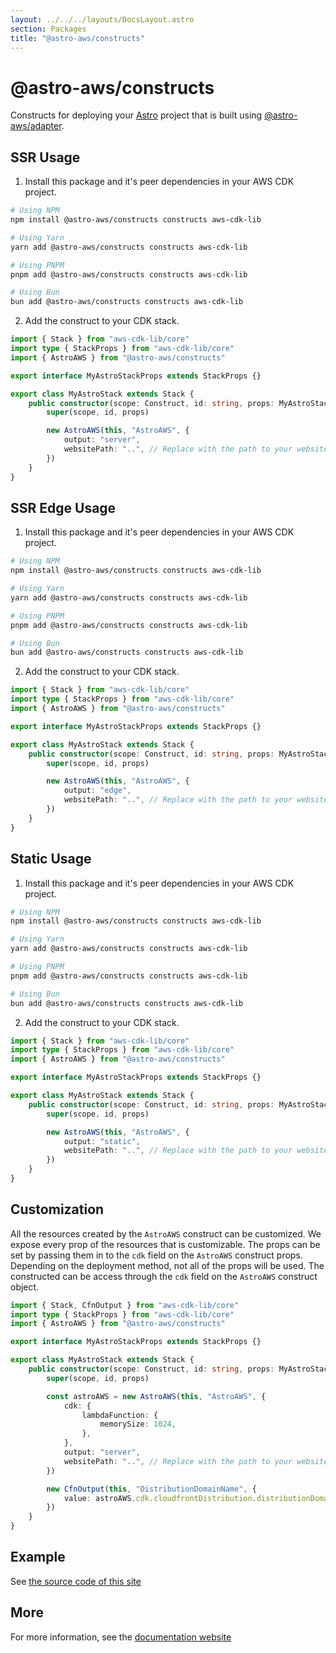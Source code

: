 ```yaml
---
layout: ../../../layouts/DocsLayout.astro
section: Packages
title: "@astro-aws/constructs"
---
```


# @astro-aws/constructs

Constructs for deploying your [Astro](https://astro.build/) project that is built using [@astro-aws/adapter](https://www.npmjs.com/package/@astro-aws/adapter).

## SSR Usage

1. Install this package and it's peer dependencies in your AWS CDK project.

```sh
# Using NPM
npm install @astro-aws/constructs constructs aws-cdk-lib

# Using Yarn
yarn add @astro-aws/constructs constructs aws-cdk-lib

# Using PNPM
pnpm add @astro-aws/constructs constructs aws-cdk-lib

# Using Bun
bun add @astro-aws/constructs constructs aws-cdk-lib
```

2. Add the construct to your CDK stack.

```ts
import { Stack } from "aws-cdk-lib/core"
import type { StackProps } from "aws-cdk-lib/core"
import { AstroAWS } from "@astro-aws/constructs"

export interface MyAstroStackProps extends StackProps {}

export class MyAstroStack extends Stack {
	public constructor(scope: Construct, id: string, props: MyAstroStackProps) {
		super(scope, id, props)

		new AstroAWS(this, "AstroAWS", {
			output: "server",
			websitePath: "..", // Replace with the path to your website code.
		})
	}
}
```

## SSR Edge Usage

1. Install this package and it's peer dependencies in your AWS CDK project.

```sh
# Using NPM
npm install @astro-aws/constructs constructs aws-cdk-lib

# Using Yarn
yarn add @astro-aws/constructs constructs aws-cdk-lib

# Using PNPM
pnpm add @astro-aws/constructs constructs aws-cdk-lib

# Using Bun
bun add @astro-aws/constructs constructs aws-cdk-lib
```

2. Add the construct to your CDK stack.

```ts
import { Stack } from "aws-cdk-lib/core"
import type { StackProps } from "aws-cdk-lib/core"
import { AstroAWS } from "@astro-aws/constructs"

export interface MyAstroStackProps extends StackProps {}

export class MyAstroStack extends Stack {
	public constructor(scope: Construct, id: string, props: MyAstroStackProps) {
		super(scope, id, props)

		new AstroAWS(this, "AstroAWS", {
			output: "edge",
			websitePath: "..", // Replace with the path to your website code.
		})
	}
}
```

## Static Usage

1. Install this package and it's peer dependencies in your AWS CDK project.

```sh
# Using NPM
npm install @astro-aws/constructs constructs aws-cdk-lib

# Using Yarn
yarn add @astro-aws/constructs constructs aws-cdk-lib

# Using PNPM
pnpm add @astro-aws/constructs constructs aws-cdk-lib

# Using Bun
bun add @astro-aws/constructs constructs aws-cdk-lib
```

2. Add the construct to your CDK stack.

```ts
import { Stack } from "aws-cdk-lib/core"
import type { StackProps } from "aws-cdk-lib/core"
import { AstroAWS } from "@astro-aws/constructs"

export interface MyAstroStackProps extends StackProps {}

export class MyAstroStack extends Stack {
	public constructor(scope: Construct, id: string, props: MyAstroStackProps) {
		super(scope, id, props)

		new AstroAWS(this, "AstroAWS", {
			output: "static",
			websitePath: "..", // Replace with the path to your website code.
		})
	}
}
```

## Customization

All the resources created by the `AstroAWS` construct can be customized. We expose every prop of the resources that is customizable. The props can be set by passing them in to the `cdk` field on the `AstroAWS` construct props. Depending on the deployment method, not all of the props will be used. The constructed can be access through the `cdk` field on the `AstroAWS` construct object.

```ts
import { Stack, CfnOutput } from "aws-cdk-lib/core"
import type { StackProps } from "aws-cdk-lib/core"
import { AstroAWS } from "@astro-aws/constructs"

export interface MyAstroStackProps extends StackProps {}

export class MyAstroStack extends Stack {
	public constructor(scope: Construct, id: string, props: MyAstroStackProps) {
		super(scope, id, props)

		const astroAWS = new AstroAWS(this, "AstroAWS", {
			cdk: {
				lambdaFunction: {
					memorySize: 1024,
				},
			},
			output: "server",
			websitePath: "..", // Replace with the path to your website code.
		})

		new CfnOutput(this, "DistributionDomainName", {
			value: astroAWS.cdk.cloudfrontDistribution.distributionDomainName,
		})
	}
}
```

## Example

See [the source code of this site](https://github.com/lukeshay/astro-aws/blob/main/apps/infra/src/lib/stacks/website-stack.ts)
## More

For more information, see the [documentation website](https://astro-aws.org/)
